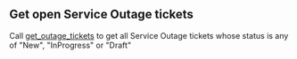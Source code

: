 ## Get open Service Outage tickets

Call [get_outage_tickets](get_outage_tickets.md) to get all Service Outage tickets whose status is any of "New", "InProgress" or "Draft" 